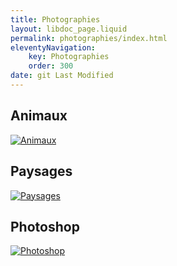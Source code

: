 ```yaml
---
title: Photographies
layout: libdoc_page.liquid
permalink: photographies/index.html
eleventyNavigation:
    key: Photographies
    order: 300
date: git Last Modified
---
```

## Animaux

[![Animaux](/sources/animaux/sauvages/flamant_rose_IMG_4153.jpg)](/content/photographies/animaux/animaux.md  "Photographies d’animaux")

## Paysages

[![Paysages](/sources/paysages/automne/Lac_Thuile_Automne_MG_6008__MG_6012-5-images.jpg)](/content/photographies/paysages/paysages.md  "Photographies et panoramas de paysages")

## Photoshop

[![Photoshop](/sources/photoshop/Le_Lac_Annecy_Jour_Apres_IMG_9969_IMG_9975.jpg)](/content/photographies/photoshop/photoshop.md  "Photo montages et effets")